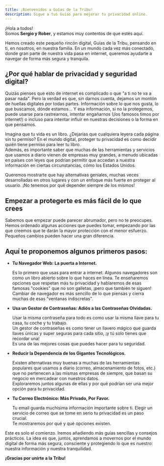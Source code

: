 ```yaml
---
title: ¡Bienvenidos a Guías de la Tribu!
description: Sigue a tus Guías para mejorar tu privacidad online.
---
```

¡Hola a todos!  
Somos __Sergio y Rober__, y estamos muy contentos de que estés aquí.  

Hemos creado este pequeño rincón digital, Guías de la Tribu, pensando en ti, en nosotros, en nuestra familia. En un mundo cada vez más conectado, donde gran parte de nuestra vida pasa en internet, queremos ayudarte a navegar de forma más segura y tranquila.

## ¿Por qué hablar de privacidad y seguridad digital?

Quizás pienses que esto de internet es complicado o que "a ti no te va a pasar nada". Pero la verdad es que, sin darnos cuenta, dejamos un montón de huellas digitales por todas partes. Información sobre lo que nos gusta, lo que buscamos, dónde estamos... Y esa información, si no la protegemos, puede usarse para rastrearnos, intentar engañarnos (¡los famosos timos por internet!) o incluso para intentar influir en nuestras decisiones o la forma en que pensamos. 

Imagina que tu vida es un libro. ¿Dejarías que cualquiera leyera cada página sin tu permiso? En el mundo digital, proteger tu privacidad es como decidir quién tiene permiso para leer tu libro.  
Además, es importante saber que muchas de las herramientas y servicios que usamos a diario vienen de empresas muy grandes, a menudo ubicadas en países con leyes que podrían permitir que accedan a nuestra información en ciertas circunstancias, cómo los Estados Unidos.  

Queremos mostrarte que hay alternativas geniales, muchas veces desarrolladas en otros lugares y con un enfoque más fuerte en proteger al usuario. ¡No tenemos por qué depender siempre de los mismos!

## Empezar a protegerte es más fácil de lo que crees

Sabemos que empezar puede parecer abrumador, pero no te preocupes. Hemos ordenado algunas acciones que puedes tomar, empezando por las que creemos que te darán la mayor protección con el menor esfuerzo.  
Pequeños cambios pueden hacer una gran diferencia.

## Aquí te proponemos algunos primeros pasos:

 * __Tu Navegador Web: La puerta a Internet.__  

   Es lo primero que usas para entrar a internet. Algunos navegadores son como un libro abierto sobre lo que haces en línea. Te enseñaremos opciones que respetan más tu privacidad y hablaremos de esas famosas "cookies" que no son galletas, ¡pero que también te siguen!  
   Cambiar de navegador es más sencillo de lo que piensas y cierra muchas de esas "ventanas indiscretas".

 * __Usa un Gestor de Contraseñas: Adiós a las Contraseñas Olvidadas.__  

   Usar la misma contraseña para todo es como usar la misma llave para tu casa, tu coche y tu trabajo.  
   Un gestor de contraseñas es como tener un llavero mágico que guarda llaves únicas y super seguras para cada sitio, ¡y tú solo tienes que recordar una!  
   Es una de las mejores cosas que puedes hacer para tu seguridad.

 * __Reducir la Dependencia de los Gigantes Tecnológicos.__  

   Existen alternativas muy buenas a muchas de las herramientas populares que usamos a diario (correo, almacenamiento de fotos, etc.) que no pertenecen a las mismas empresas de siempre, que basan su negocio en mercadear con nuestros datos.  
   Exploraremos juntos algunas de ellas y por qué podrían ser una mejor opción para tu privacidad.

 * __Tu Correo Electrónico: Más Privado, Por Favor.__  

   Tu email guarda muchísima información importante sobre ti. Elegir un servicio de correo que se tome en serio tu privacidad es un paso crucial.  
   Te mostraremos por qué y qué opciones existen.  

Este es solo el comienzo. Iremos añadiendo más guías sencillas y consejos prácticos. La idea es que, juntos, aprendamos a movernos por el mundo digital de forma más segura, consciente y protegiendo lo que es nuestro: nuestra información y nuestra tranquilidad.  
   
__¡Gracias por unirte a la Tribu!__

